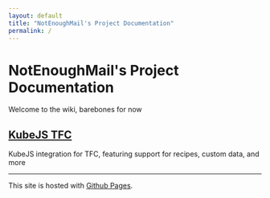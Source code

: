 ```yaml
---
layout: default
title: "NotEnoughMail's Project Documentation"
permalink: /
---
```


# NotEnoughMail's Project Documentation

Welcome to the wiki, barebones for now

## [KubeJS TFC](kubejs_tfc/)

KubeJS integration for TFC, featuring support for recipes, custom data, and more

---

This site is hosted with [Github Pages](https://pages.github.com/).
